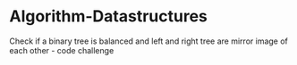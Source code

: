 # Algorithm-Datastructures
Check if a binary tree is balanced and left and right tree are mirror image of each other - code challenge

